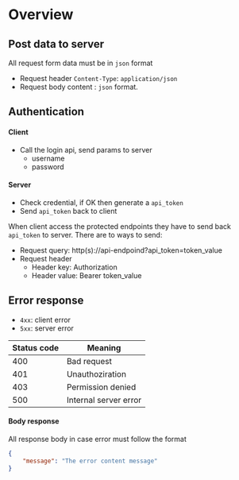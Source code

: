# Overview
## Post data to server
All request form data must be in `json` format

- Request header `Content-Type`: `application/json`
- Request body content : `json` format.

## Authentication

#### Client
- Call the login api, send params to server
    + username
    + password

#### Server
- Check credential, if OK then generate a `api_token`
- Send `api_token` back to client

When client access the protected endpoints they have to send back `api_token` to server. There are to ways to send:

- Request query: http(s)://api-endpoind?api_token=token_value
- Request header
    + Header key: Authorization
    + Header value: Bearer token_value

## Error response

- `4xx`: client error
- `5xx`: server error

|Status code| Meaning|
|---|---|
|400|Bad request|
|401|Unauthoziration|
|403|Permission denied|
|500|Internal server error|

#### Body response
All response body in case error must follow the format
```json
{
    "message": "The error content message"
}
```
